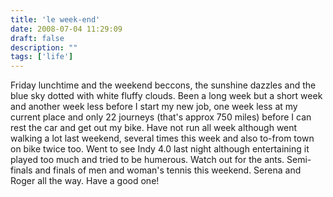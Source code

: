 ```yaml
---
title: 'le week-end'
date: 2008-07-04 11:29:09
draft: false
description: ""
tags: ['life']
---
```


Friday lunchtime and the weekend beccons, the sunshine dazzles and the blue sky dotted with white fluffy clouds. Been a long week but a short week and another week less before I start my new job, one week less at my current place and only 22 journeys (that's approx 750 miles) before I can rest the car and get out my bike. Have not run all week although went walking a lot last weekend, several times this week and also to-from town on bike twice too. Went to see Indy 4.0 last night although entertaining it played too much and tried to be humerous. Watch out for the ants. Semi-finals and finals of men and woman's tennis this weekend. Serena and Roger all the way. Have a good one!